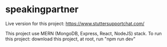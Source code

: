# speakingpartner
Live version for this project: 
https://www.stuttersupportchat.com/

This project use MERN (MongoDB, Express, React, NodeJS) stack.
To run this project: download this project, at root, run "npm run dev"
